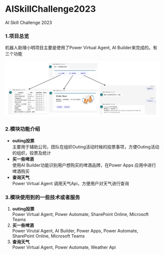 # AISkillChallenge2023
AI Skill Challenge 2023


### 1.项目总览
  机器人助理小明项目主要是使用了Power Virtual Agent, AI Builder来完成的。有三个功能  
  
  ![系统Overview](https://github.com/BaoqiaoBruce0916/AISkillChallenge2023/blob/main/assets/img/BotOverview.png)

### 2.模块功能介绍
- **outing投票**  
   主要用于辅助公司，团队在组织Outing活动时候的投票事项，方便Outing活动的组织，投票及统计
- **买一些啤酒**  
   使用AI Builder功能识别用户想购买的啤酒品牌，在Power Apps 应用中进行啤酒购买
- **查询天气**     
   Power Virtual Agent 调用天气Api，方便用户对天气进行查询


### 3.模块使用到的一些技术或者服务
1. **outing投票**  
   Power Virtual Agent, Power Automate, SharePoint Online, Microsoft Teams
2. **买一些啤酒**  
   Power Virutal Agent, AI Builder, Power Apps, Power Automate, SharePoint Online, Microsoft Teams
3. **查询天气**  
   Power Virtual Agent, Power Automate, Weather Api		
   
